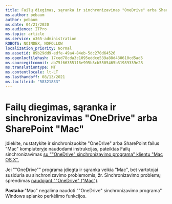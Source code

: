 ```yaml
---
title: Failų diegimas, sąranka ir sinchronizavimas "OneDrive" arba SharePoint "Mac"
ms.author: pebaum
author: pebaum
ms.date: 04/21/2020
ms.audience: ITPro
ms.topic: article
ms.service: o365-administration
ROBOTS: NOINDEX, NOFOLLOW
localization_priority: Normal
ms.assetid: 89b29dd9-edfe-49a4-84eb-5dc270d64526
ms.openlocfilehash: 17ced78cda3c1095eddce539a88d430610cd5ad5
ms.sourcegitcommit: ab75f66355116e995b3cb5505465b31989339e28
ms.translationtype: MT
ms.contentlocale: lt-LT
ms.lasthandoff: 08/13/2021
ms.locfileid: "58321833"
---
```

# <a name="install-setup-and-sync-onedrive-or-sharepoint-files-on-mac"></a>Failų diegimas, sąranka ir sinchronizavimas "OneDrive" arba SharePoint "Mac" 

Įdiekite, nustatykite ir sinchronizuokite "OneDrive" arba SharePoint failus "Mac" kompiuteryje naudodami instrukcijas, pateiktas Failų sinchronizavimas [su ""OneDrive" sinchronizavimo programa" klientu "Mac OS X".](https://support.office.com/article/sync-files-with-the-onedrive-sync-client-on-mac-os-x-d11b9f29-00bb-4172-be39-997da46f913f)

Jei ""OneDrive"" programa įdiegta ir sąranka veikia "Mac", bet vartotojai susiduria su sinchronizavimo problemomis, žr. Sinchronizavimo problemų sprendimas [naudojant ""OneDrive" ("Mac")](https://support.office.com/article/fix-onedrive-sync-problems-on-a-mac-af3012d7-13ec-4ac9-bbb1-ebcd2a0cd756).

**Pastaba:**"Mac" negalima naudoti ""OneDrive" sinchronizavimo programa" Windows aplanko perkėlimo funkcijos.





